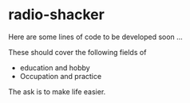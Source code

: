 # radio-shacker
Here are some lines of code to be developed soon ...

These should cover the following fields of
- education and hobby
- Occupation and practice

The ask is to make life easier.
